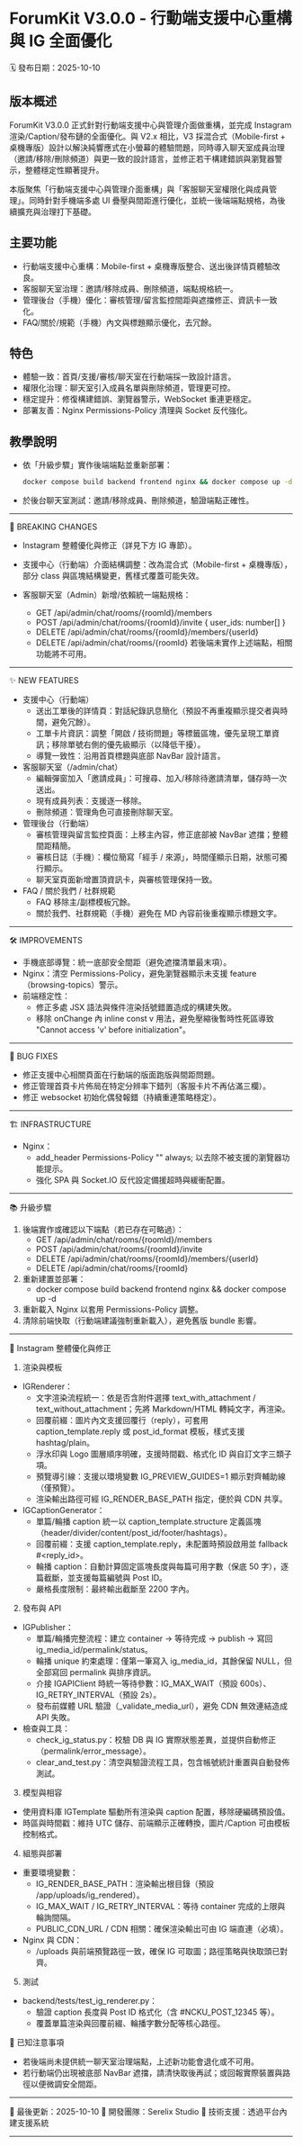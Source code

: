 # ForumKit V3.0.0 - 行動端支援中心重構與 IG 全面優化

🗓️ 發布日期：2025-10-10


## 版本概述

ForumKit V3.0.0 正式針對行動端支援中心與管理介面做重構，並完成 Instagram 渲染/Caption/發布鏈的全面優化。與 V2.x 相比，V3 採混合式（Mobile-first + 桌機專版）設計以解決純響應式在小螢幕的體驗問題，同時導入聊天室成員治理（邀請/移除/刪除頻道）與更一致的設計語言，並修正若干構建錯誤與瀏覽器警示，整體穩定性顯著提升。

本版聚焦「行動端支援中心與管理介面重構」與「客服聊天室權限化與成員管理」。同時針對手機端多處 UI 疊壓與間距進行優化，並統一後端端點規格，為後續擴充與治理打下基礎。

## 主要功能

- 行動端支援中心重構：Mobile-first + 桌機專版整合、送出後詳情頁體驗改良。
- 客服聊天室治理：邀請/移除成員、刪除頻道，端點規格統一。
- 管理後台（手機）優化：審核管理/留言監控間距與遮擋修正、資訊卡一致化。
- FAQ/關於/規範（手機）內文與標題顯示優化，去冗餘。

## 特色

- 體驗一致：首頁/支援/審核/聊天室在行動端採一致設計語言。
- 權限化治理：聊天室引入成員名單與刪除頻道，管理更可控。
- 穩定提升：修復構建錯誤、瀏覽器警示，WebSocket 重連更穩定。
- 部署友善：Nginx Permissions-Policy 清理與 Socket 反代強化。

## 教學說明

- 依「升級步驟」實作後端端點並重新部署：
  ```bash
  docker compose build backend frontend nginx && docker compose up -d
  ```
- 於後台聊天室測試：邀請/移除成員、刪除頻道，驗證端點正確性。

---

🎯 BREAKING CHANGES
- Instagram 整體優化與修正（詳見下方 IG 專節）。

- 支援中心（行動端）介面結構調整：改為混合式（Mobile-first + 桌機專版），部分 class 與區塊結構變更，舊樣式覆蓋可能失效。
- 客服聊天室（Admin）新增/依賴統一端點規格：
  - GET /api/admin/chat/rooms/{roomId}/members
  - POST /api/admin/chat/rooms/{roomId}/invite { user_ids: number[] }
  - DELETE /api/admin/chat/rooms/{roomId}/members/{userId}
  - DELETE /api/admin/chat/rooms/{roomId}
  若後端未實作上述端點，相關功能將不可用。

---

✨ NEW FEATURES
- 支援中心（行動端）
  - 送出工單後的詳情頁：對話紀錄訊息簡化（預設不再重複顯示提交者與時間，避免冗餘）。
  - 工單卡片資訊：調整「開啟 / 技術問題」等標籤區塊，優先呈現工單資訊；移除單號右側的優先級顯示（以降低干擾）。
  - 導覽一致性：沿用首頁標題與底部 NavBar 設計語言。
- 客服聊天室（/admin/chat）
  - 編輯彈窗加入「邀請成員」：可搜尋、加入/移除待邀請清單，儲存時一次送出。
  - 現有成員列表：支援逐一移除。
  - 刪除頻道：管理角色可直接刪除聊天室。
- 管理後台（行動端）
  - 審核管理與留言監控頁面：上移主內容，修正底部被 NavBar 遮擋；整體間距精簡。
  - 審核日誌（手機）：欄位簡寫「經手 / 來源」，時間僅顯示日期，狀態可獨行顯示。
  - 聊天室頁面新增置頂資訊卡，與審核管理保持一致。
- FAQ / 關於我們 / 社群規範
  - FAQ 移除主/副標模板冗餘。
  - 關於我們、社群規範（手機）避免在 MD 內容前後重複顯示標題文字。

---

🛠️ IMPROVEMENTS
- 手機底部導覽：統一底部安全間距（避免遮擋清單最末項）。
- Nginx：清空 Permissions-Policy，避免瀏覽器顯示未支援 feature（browsing-topics）警示。
- 前端穩定性：
  - 修正多處 JSX 語法與條件渲染括號錯置造成的構建失敗。
  - 移除 onChange 內 inline const v 用法，避免壓縮後暫時性死區導致 "Cannot access 'v' before initialization"。

---

🐛 BUG FIXES
- 修正支援中心相關頁面在行動端的版面跑版與間距問題。
- 修正管理首頁卡片佈局在特定分辨率下錯列（客服卡片不再佔滿三欄）。
- 修正 websocket 初始化偶發報錯（持續重連策略穩定）。

---

🏗️ INFRASTRUCTURE
- Nginx：
  - add_header Permissions-Policy "" always; 以去除不被支援的瀏覽器功能提示。
  - 強化 SPA 與 Socket.IO 反代設定備援超時與緩衝配置。

---

📚 升級步驟
1) 後端實作或確認以下端點（若已存在可略過）：
   - GET /api/admin/chat/rooms/{roomId}/members
   - POST /api/admin/chat/rooms/{roomId}/invite
   - DELETE /api/admin/chat/rooms/{roomId}/members/{userId}
   - DELETE /api/admin/chat/rooms/{roomId}
2) 重新建置並部署：
   - docker compose build backend frontend nginx && docker compose up -d
3) 重新載入 Nginx 以套用 Permissions-Policy 調整。
4) 清除前端快取（行動端建議強制重新載入），避免舊版 bundle 影響。

---

📸 Instagram 整體優化與修正

1) 渲染與模板
- IGRenderer：
  - 文字渲染流程統一：依是否含附件選擇 text_with_attachment / text_without_attachment；先將 Markdown/HTML 轉純文字，再渲染。
  - 回覆前綴：圖片內文支援回覆行（reply），可套用 caption_template.reply 或 post_id_format 模板，樣式支援 hashtag/plain。
  - 浮水印與 Logo 圖層順序明確，支援時間戳、格式化 ID 與自訂文字三類子項。
  - 預覽導引線：支援以環境變數 IG_PREVIEW_GUIDES=1 顯示對齊輔助線（僅預覽）。
  - 渲染輸出路徑可經 IG_RENDER_BASE_PATH 指定，便於與 CDN 共享。
- IGCaptionGenerator：
  - 單篇/輪播 caption 統一以 caption_template.structure 定義區塊（header/divider/content/post_id/footer/hashtags）。
  - 回覆前綴：支援 caption_template.reply，未配置時預設啟用並 fallback #<reply_id>。
  - 輪播 caption：自動計算固定區塊長度與每篇可用字數（保底 50 字），逐篇截斷，並支援每篇編號與 Post ID。
  - 嚴格長度限制：最終輸出截斷至 2200 字內。

2) 發布與 API
- IGPublisher：
  - 單篇/輪播完整流程：建立 container → 等待完成 → publish → 寫回 ig_media_id/permalink/status。
  - 輪播 unique 約束處理：僅第一筆寫入 ig_media_id，其餘保留 NULL，但全部寫回 permalink 與排序資訊。
  - 介接 IGAPIClient 時統一等待參數：IG_MAX_WAIT（預設 600s）、IG_RETRY_INTERVAL（預設 2s）。
  - 發布前媒體 URL 驗證（_validate_media_url），避免 CDN 無效連結造成 API 失敗。
- 檢查與工具：
  - check_ig_status.py：校驗 DB 與 IG 實際狀態差異，並提供自動修正（permalink/error_message）。
  - clear_and_test.py：清空與驗證流程工具，包含帳號統計重置與自動發佈測試。

3) 模型與相容
- 使用資料庫 IGTemplate 驅動所有渲染與 caption 配置，移除硬編碼預設值。
- 時區與時間戳：維持 UTC 儲存、前端顯示正確轉換，圖片/Caption 可由模板控制格式。

4) 組態與部署
- 重要環境變數：
  - IG_RENDER_BASE_PATH：渲染輸出根目錄（預設 /app/uploads/ig_rendered）。
  - IG_MAX_WAIT / IG_RETRY_INTERVAL：等待 container 完成的上限與輪詢間隔。
  - PUBLIC_CDN_URL / CDN 相關：確保渲染輸出可由 IG 端直連（必填）。
- Nginx 與 CDN：
  - /uploads 與前端預覽路徑一致，確保 IG 可取圖；路徑策略與快取頭已對齊。

5) 測試
- backend/tests/test_ig_renderer.py：
  - 驗證 caption 長度與 Post ID 格式化（含 #NCKU_POST_12345 等）。
  - 覆蓋單篇渲染與回覆前綴、輪播字數分配等核心路徑。


🔎 已知注意事項
- 若後端尚未提供統一聊天室治理端點，上述新功能會退化或不可用。
- 若行動端仍出現被底部 NavBar 遮擋，請清快取後再試；或回報實際裝置與路徑以便微調安全間距。

---

📅 最後更新：2025-10-10
🏢 開發團隊：Serelix Studio
📧 技術支援：透過平台內建支援系統

---
